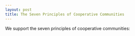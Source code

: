 ```yaml
---
layout: post
title: The Seven Principles of Cooperative Communities
---
```


We support the seven principles of cooperative communities:

